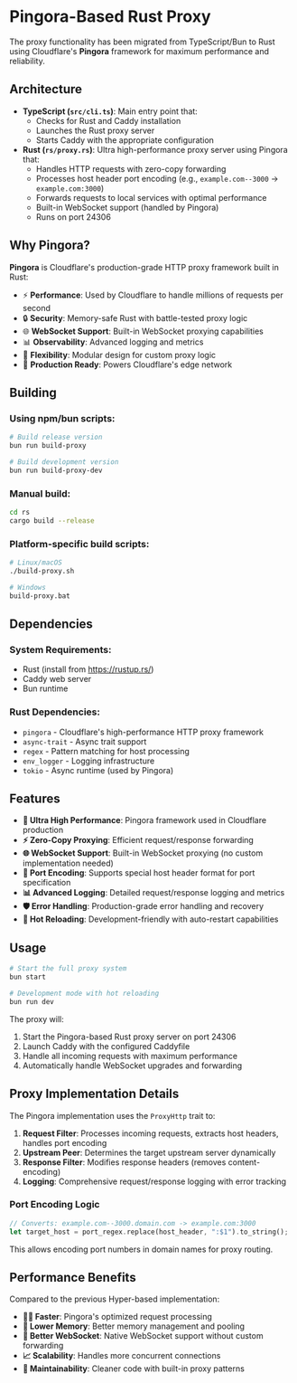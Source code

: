 # Pingora-Based Rust Proxy

The proxy functionality has been migrated from TypeScript/Bun to Rust using Cloudflare's **Pingora** framework for maximum performance and reliability.

## Architecture

- **TypeScript (`src/cli.ts`)**: Main entry point that:
  - Checks for Rust and Caddy installation
  - Launches the Rust proxy server
  - Starts Caddy with the appropriate configuration
- **Rust (`rs/proxy.rs`)**: Ultra high-performance proxy server using Pingora that:
  - Handles HTTP requests with zero-copy forwarding
  - Processes host header port encoding (e.g., `example.com--3000` → `example.com:3000`)
  - Forwards requests to local services with optimal performance
  - Built-in WebSocket support (handled by Pingora)
  - Runs on port 24306

## Why Pingora?

**Pingora** is Cloudflare's production-grade HTTP proxy framework built in Rust:

- ⚡ **Performance**: Used by Cloudflare to handle millions of requests per second
- 🔒 **Security**: Memory-safe Rust with battle-tested proxy logic
- 🌐 **WebSocket Support**: Built-in WebSocket proxying capabilities
- 📊 **Observability**: Advanced logging and metrics
- 🔧 **Flexibility**: Modular design for custom proxy logic
- 🚀 **Production Ready**: Powers Cloudflare's edge network

## Building

### Using npm/bun scripts:

```bash
# Build release version
bun run build-proxy

# Build development version
bun run build-proxy-dev
```

### Manual build:

```bash
cd rs
cargo build --release
```

### Platform-specific build scripts:

```bash
# Linux/macOS
./build-proxy.sh

# Windows
build-proxy.bat
```

## Dependencies

### System Requirements:

- Rust (install from https://rustup.rs/)
- Caddy web server
- Bun runtime

### Rust Dependencies:

- `pingora` - Cloudflare's high-performance HTTP proxy framework
- `async-trait` - Async trait support
- `regex` - Pattern matching for host processing
- `env_logger` - Logging infrastructure
- `tokio` - Async runtime (used by Pingora)

## Features

- **🚀 Ultra High Performance**: Pingora framework used in Cloudflare production
- **⚡ Zero-Copy Proxying**: Efficient request/response forwarding
- **🌐 WebSocket Support**: Built-in WebSocket proxying (no custom implementation needed)
- **🔧 Port Encoding**: Supports special host header format for port specification
- **📊 Advanced Logging**: Detailed request/response logging and metrics
- **🛡️ Error Handling**: Production-grade error handling and recovery
- **🔄 Hot Reloading**: Development-friendly with auto-restart capabilities

## Usage

```bash
# Start the full proxy system
bun start

# Development mode with hot reloading
bun run dev
```

The proxy will:

1. Start the Pingora-based Rust proxy server on port 24306
2. Launch Caddy with the configured Caddyfile
3. Handle all incoming requests with maximum performance
4. Automatically handle WebSocket upgrades and forwarding

## Proxy Implementation Details

The Pingora implementation uses the `ProxyHttp` trait to:

1. **Request Filter**: Processes incoming requests, extracts host headers, handles port encoding
2. **Upstream Peer**: Determines the target upstream server dynamically
3. **Response Filter**: Modifies response headers (removes content-encoding)
4. **Logging**: Comprehensive request/response logging with error tracking

### Port Encoding Logic

```rust
// Converts: example.com--3000.domain.com -> example.com:3000
let target_host = port_regex.replace(host_header, ":$1").to_string();
```

This allows encoding port numbers in domain names for proxy routing.

## Performance Benefits

Compared to the previous Hyper-based implementation:

- **🏃‍♂️ Faster**: Pingora's optimized request processing
- **💾 Lower Memory**: Better memory management and pooling
- **🔄 Better WebSocket**: Native WebSocket support without custom forwarding
- **📈 Scalability**: Handles more concurrent connections
- **🔧 Maintainability**: Cleaner code with built-in proxy patterns
